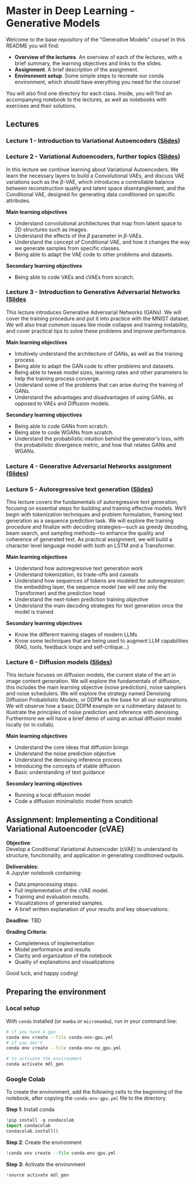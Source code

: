 # Master in Deep Learning - Generative Models

Welcome to the base repository of the "Generative Models" course! In this README you will find:
- **Overview of the lectures**. An overview of each of the lectures, with a brief summary, the learning objectives and links to the slides.
- **Assignment**. A brief description of the assignment.
- **Environment setup**. Some simple steps to recreate our conda environment, which should have everything you need for the course!

You will also find one directory for each class. Inside, you will find an accompanying notebook to the lectures, as well as notebooks with exercises and their solutions.

## Lectures
### Lecture 1 - Introduction to Variational Autoencoders ([Slides]())

### Lecture 2 - Variational Autoencoders, further topics ([Slides](https://upm365-my.sharepoint.com/:p:/g/personal/pablo_miralles_upm_es/EXRC90YW1ghFtacgPEZGPZoBjbKo0KU3gE4QRpy3hriSuw?e=f8nB8v))

In this lecture we continue learning about Variational Autoencoders. We learn
the necessary layers to build a Convolutional VAEs, and discuss VAE variations
such as the β-VAE, which introduces a controllable balance between
reconstruction quality and latent space disentanglement, and the Conditional
VAE, designed for generating data conditioned on specific attributes.

**Main learning objectives**
- Understand convolutional architectures that map from latent space to 2D structures such as images.
- Understand the effects of the $\beta$ parameter in $\beta$-VAEs.
- Understand the concept of Conditional VAE, and how it changes the way we generate samples from specific classes.
- Being able to adapt the VAE code to other problems and datasets.


**Secondary learning objectives**
- Being able to code VAEs and cVAEs from scratch.

### Lecture 3 - Introduction to Generative Adversarial Networks ([Slides](https://upm365-my.sharepoint.com/:p:/g/personal/pablo_miralles_upm_es/EXkiiMBTVf5GhpO3hy8Ug1gBigGxEFF0lOnIpYjO3dRp-w?e=jy6oIi)

This lecture introduces Generative Adversarial Networks (GANs). We will cover
the training procedure and put it into practice with the MNIST dataset. We will
also treat common issues like mode collapse and training instability, and cover
practical tips to solve these problems and improve performance.

**Main learning objectives**
- Intuitively understand the architecture of GANs, as well as the training process.
- Being able to adapt the GAN code to other problems and datasets.
- Being able to tweak model sizes, learning rates and other parameters to help the training process converge.
- Understand some of the problems that can arise during the training of GANs.
- Understand the advantages and disadvantages of using GANs, as opposed to VAEs and Diffusion models.

**Secondary learning objectives**
- Being able to code GANs from scratch.
- Being able to code WGANs from scratch.
- Understand the probabilistic intuition behind the generator's loss, with the probabilistic divergence metric, and how that relates GANs and WGANs.

### Lecture 4 - Generative Adversarial Networks assignment ([Slides]())

### Lecture 5 - Autoregressive text generation ([Slides](https://upm365-my.sharepoint.com/:p:/g/personal/pablo_miralles_upm_es/EXOIHKUonItKnHnnh-G513oBvyJQOJ4PQ1VCSzzJDX8UFA?e=XgW8x7))

This lecture covers the fundamentals of autoregressive text generation, focusing
on essential steps for building and training effective models. We’ll begin with
tokenization techniques and problem formulation, framing text generation as a
sequence prediction task. We will explore the training procedure and finalize
with  decoding strategies—such as greedy decoding, beam search, and sampling
methods—to enhance the quality and coherence of generated text. As practical
assignment, we will build a character level language model with both an LSTM
and a Transformer.

**Main learning objectives**
- Understand how autoregressive text generation work
- Understand tokenization, its trade-offs and caveats
- Understand how sequences of tokens are modeled for autoregression: the embedding layer, the sequence model (we will see only the Transformer) and the prediction head
- Understand the next-token prediction training objective
- Understand the main decoding strategies for text generation once the model is trained

**Secondary learning objectives**
- Know the different training stages of modern LLMs
- Know some techniques that are being used to augment LLM capabilities (RAG, tools, feedback loops and self-critique...)

### Lecture 6 - Diffusion models ([Slides](https://docs.google.com/presentation/d/1A145e7MkpcmgIen9mG1r_nj3nkhuQAdMiP6NyQazkKQ/edit?usp=sharing))

This lecture focuses on diffusion models, the current state of the art in image
content generation. We will explore the fundamentals of diffusion, this includes
the main learning objective (noise prediction), noise samplers and noise
schedulers. We will explore the strategy named Denoising Diffusion Probabilistic
Models, or DDPM as the base for all our explorations. We will observe how a basic
DDPM example on a rudimentary dataset to illustrate the principles of noise prediction
and inference with denoising. Furthermore we will have a brief demo of using an actual
diffusion model locally (or in collab).

**Main learning objectives**
- Understand the core ideas that diffusion brings
- Understand the noise prediction objective
- Understand the denoising inference process
- Introducing the concepts of stable diffusion
- Basic understanding of text guidance

**Secondary learning objectives**
- Running a local diffusion model
- Code a diffusion minimalistic model from scratch

## Assignment: Implementing a Conditional Variational Autoencoder (cVAE)

**Objective**:  
Develop a Conditional Variational Autoencoder (cVAE) to understand its structure, functionality, and application in generating conditioned outputs.  

**Deliverables**:  
A Jupyter notebook containing:  
- Data preprocessing steps.  
- Full implementation of the cVAE model.  
- Training and evaluation results.  
- Visualizations of generated samples.  
- A brief written explanation of your results and key observations.  

**Deadline**: TBD

**Grading Criteria**:  
- Completeness of implementation
- Model performance and results
- Clarity and organization of the notebook
- Quality of explanations and visualizations

Good luck, and happy coding!  

## Preparing the environment

### Local setup
With `conda` installed (or `mamba` or `micromamba`), run in your command line:
```bash
# if you have a gpu
conda env create --file conda-env-gpu.yml
# if you don't
conda env create --file conda-env-no_gpu.yml

# to activate the environment
conda activate mdl_gen
```

### Google Colab

To create the environment, add the following cells to the beginning of the notebook, after copying the `conda-env-gpu.yml` file to the directory.

**Step 1**: Install conda
```python
!pip install -q condacolab
import condacolab
condacolab.install()
```

**Step 2**: Create the environment
```python
!conda env create --file conda-env-gpu.yml
```

**Step 3**: Activate the environment
```python
!source activate mdl_gen
```